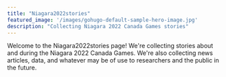 ```yaml
---
title: "Niagara2022stories"
featured_image: '/images/gohugo-default-sample-hero-image.jpg'
description: "Collecting Niagara 2022 Canada Games stories"
---
```

Welcome to the Niagara2022stories page!  We're collecting stories about and during the Niagara 2022 Canada Games.  We're also collecting news articles, data, and whatever may be of use to researchers and the public in the future.
